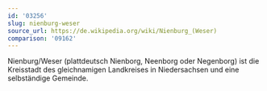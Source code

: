 ```yaml
---
id: '03256'
slug: nienburg-weser
source_url: https://de.wikipedia.org/wiki/Nienburg_(Weser)
comparison: '09162'
---
```


Nienburg/Weser (plattdeutsch Nienborg, Neenborg oder Negenborg) ist die Kreisstadt des gleichnamigen Landkreises in Niedersachsen und eine selbständige Gemeinde.
